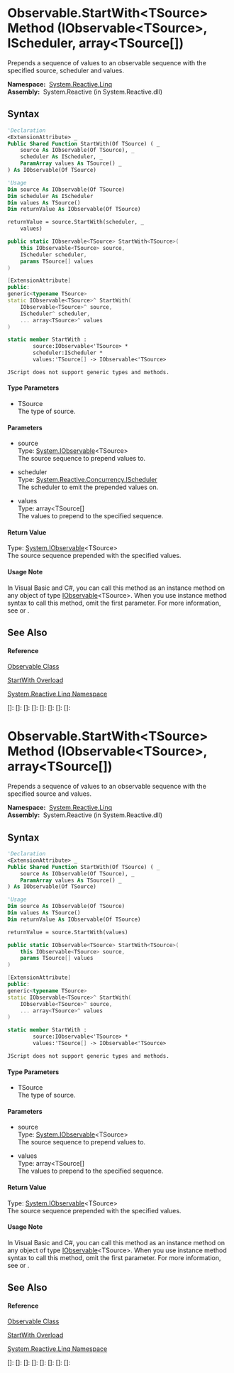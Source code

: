 # Observable.StartWith\<TSource\> Method (IObservable\<TSource\>, IScheduler, array\<TSource\[\])

Prepends a sequence of values to an observable sequence with the specified source, scheduler and values.

**Namespace:**  [System.Reactive.Linq](System.Reactive.Linq\System.Reactive.Linq.md)  
**Assembly:**  System.Reactive (in System.Reactive.dll)

## Syntax

```vb
'Declaration
<ExtensionAttribute> _
Public Shared Function StartWith(Of TSource) ( _
    source As IObservable(Of TSource), _
    scheduler As IScheduler, _
    ParamArray values As TSource() _
) As IObservable(Of TSource)
```

```vb
'Usage
Dim source As IObservable(Of TSource)
Dim scheduler As IScheduler
Dim values As TSource()
Dim returnValue As IObservable(Of TSource)

returnValue = source.StartWith(scheduler, _
    values)
```

```csharp
public static IObservable<TSource> StartWith<TSource>(
    this IObservable<TSource> source,
    IScheduler scheduler,
    params TSource[] values
)
```

```c++
[ExtensionAttribute]
public:
generic<typename TSource>
static IObservable<TSource>^ StartWith(
    IObservable<TSource>^ source, 
    IScheduler^ scheduler, 
    ... array<TSource>^ values
)
```

```fsharp
static member StartWith : 
        source:IObservable<'TSource> * 
        scheduler:IScheduler * 
        values:'TSource[] -> IObservable<'TSource> 
```

```jscript
JScript does not support generic types and methods.
```

#### Type Parameters

- TSource  
  The type of source.

#### Parameters

- source  
  Type: [System.IObservable](https://msdn.microsoft.com/en-us/library/Dd990377)\<TSource\>  
  The source sequence to prepend values to.

- scheduler  
  Type: [System.Reactive.Concurrency.IScheduler](IScheduler\IScheduler.md)  
  The scheduler to emit the prepended values on.

- values  
  Type: array\<TSource\[\]  
  The values to prepend to the specified sequence.

#### Return Value

Type: [System.IObservable](https://msdn.microsoft.com/en-us/library/Dd990377)\<TSource\>  
The source sequence prepended with the specified values.

#### Usage Note

In Visual Basic and C\#, you can call this method as an instance method on any object of type [IObservable](https://msdn.microsoft.com/en-us/library/Dd990377)\<TSource\>. When you use instance method syntax to call this method, omit the first parameter. For more information, see [](https://msdn.microsoft.com/en-us/library/Bb384936) or [](https://msdn.microsoft.com/en-us/library/Bb383977).

## See Also

#### Reference

[Observable Class](Observable\Observable.md)

[StartWith Overload](StartWith\Observable.StartWith.md)

[System.Reactive.Linq Namespace](System.Reactive.Linq\System.Reactive.Linq.md)

[]: 
[]: 
[]: 
[]: 
[]: 
[]: 
[]: 
[]: 
# Observable.StartWith\<TSource\> Method (IObservable\<TSource\>, array\<TSource\[\])

Prepends a sequence of values to an observable sequence with the specified source and values.

**Namespace:**  [System.Reactive.Linq](System.Reactive.Linq\System.Reactive.Linq.md)  
**Assembly:**  System.Reactive (in System.Reactive.dll)

## Syntax

```vb
'Declaration
<ExtensionAttribute> _
Public Shared Function StartWith(Of TSource) ( _
    source As IObservable(Of TSource), _
    ParamArray values As TSource() _
) As IObservable(Of TSource)
```

```vb
'Usage
Dim source As IObservable(Of TSource)
Dim values As TSource()
Dim returnValue As IObservable(Of TSource)

returnValue = source.StartWith(values)
```

```csharp
public static IObservable<TSource> StartWith<TSource>(
    this IObservable<TSource> source,
    params TSource[] values
)
```

```c++
[ExtensionAttribute]
public:
generic<typename TSource>
static IObservable<TSource>^ StartWith(
    IObservable<TSource>^ source, 
    ... array<TSource>^ values
)
```

```fsharp
static member StartWith : 
        source:IObservable<'TSource> * 
        values:'TSource[] -> IObservable<'TSource> 
```

```jscript
JScript does not support generic types and methods.
```

#### Type Parameters

- TSource  
  The type of source.

#### Parameters

- source  
  Type: [System.IObservable](https://msdn.microsoft.com/en-us/library/Dd990377)\<TSource\>  
  The source sequence to prepend values to.

- values  
  Type: array\<TSource\[\]  
  The values to prepend to the specified sequence.

#### Return Value

Type: [System.IObservable](https://msdn.microsoft.com/en-us/library/Dd990377)\<TSource\>  
The source sequence prepended with the specified values.

#### Usage Note

In Visual Basic and C\#, you can call this method as an instance method on any object of type [IObservable](https://msdn.microsoft.com/en-us/library/Dd990377)\<TSource\>. When you use instance method syntax to call this method, omit the first parameter. For more information, see [](https://msdn.microsoft.com/en-us/library/Bb384936) or [](https://msdn.microsoft.com/en-us/library/Bb383977).

## See Also

#### Reference

[Observable Class](Observable\Observable.md)

[StartWith Overload](StartWith\Observable.StartWith.md)

[System.Reactive.Linq Namespace](System.Reactive.Linq\System.Reactive.Linq.md)

[]: 
[]: 
[]: 
[]: 
[]: 
[]: 
[]: 
[]: 